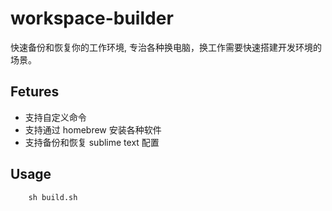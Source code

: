 # workspace-builder
快速备份和恢复你的工作环境, 专治各种换电脑，换工作需要快速搭建开发环境的场景。


## Fetures
- 支持自定义命令
- 支持通过 homebrew 安装各种软件
- 支持备份和恢复 sublime text 配置

## Usage

```shell
	sh build.sh
```
